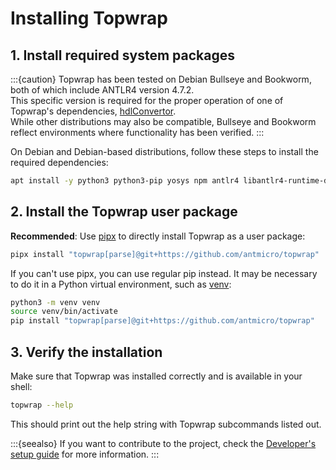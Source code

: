 # Installing Topwrap

## 1. Install required system packages

:::{caution}
Topwrap has been tested on Debian Bullseye and Bookworm, both of which include ANTLR4 version 4.7.2. \
This specific version is required for the proper operation of one of Topwrap's dependencies,  [hdlConvertor](https://github.com/Nic30/hdlConvertor). \
While other distributions may also be compatible, Bullseye and Bookworm reflect environments where functionality has been verified.
:::

On Debian and Debian-based distributions, follow these steps to install the required dependencies:

```bash
apt install -y python3 python3-pip yosys npm antlr4 libantlr4-runtime-dev pipx
```

## 2. Install the Topwrap user package

**Recommended**: Use [pipx](https://pipx.pypa.io/stable/) to directly install Topwrap as a user package:

```bash
pipx install "topwrap[parse]@git+https://github.com/antmicro/topwrap"
```

If you can't use pipx, you can use regular pip instead. It may be necessary to do it in a Python virtual environment, such as [venv](https://docs.python.org/3/library/venv.html):

```bash
python3 -m venv venv
source venv/bin/activate
pip install "topwrap[parse]@git+https://github.com/antmicro/topwrap"
```

## 3. Verify the installation

Make sure that Topwrap was installed correctly and is available in your shell:

```bash
topwrap --help
```

This should print out the help string with Topwrap subcommands listed out.

:::{seealso}
If you want to contribute to the project, check the [Developer's setup guide](developers_guide/setup.md) for more information.
:::
